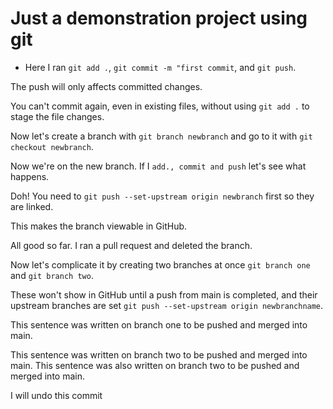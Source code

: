# Just a demonstration project using git

- Here I ran `git add .`, `git commit -m "first commit`, and `git push`.

The push will only affects committed changes.

You can't commit again, even in existing files, without using `git add .` to stage the file changes.

Now let's create a branch with `git branch newbranch` and go to it with `git checkout newbranch`.

Now we're on the new branch. If I  `add., commit and push` let's see what happens.

Doh! You need to `git push --set-upstream origin newbranch` first so they are linked.

This makes the branch viewable in GitHub.

All good so far. I ran a pull request and deleted the branch.

Now let's complicate it by creating two branches at once `git branch one` and `git branch two`.

These won't show in GitHub until a push from main is completed, and their upstream branches are set `git push --set-upstream origin newbranchname`.

This sentence was written on branch one to be pushed and merged into main.

This sentence was written on branch two to be pushed and merged into main.
This sentence was also written on branch two to be pushed and merged into main.


I will undo this commit